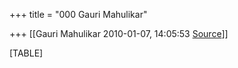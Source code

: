 +++
title = "000 Gauri Mahulikar"

+++
[[Gauri Mahulikar	2010-01-07, 14:05:53 [Source](https://groups.google.com/g/bvparishat/c/TOHHAeUM80M)]]



[TABLE]

  

